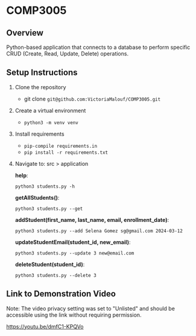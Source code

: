 # COMP3005

## Overview
Python-based application that connects to a database to perform specific CRUD (Create, Read, Update, Delete) operations.

## Setup Instructions
1. Clone the repository 
    - git clone `git@github.com:VictoriaMalouf/COMP3005.git`
2. Create a virtual environment
    - `python3 -m venv venv`
3. Install requirements
    - `pip-compile requirements.in`
    - `pip install -r requirements.txt`
4. Navigate to: src > application
   
   **help**:

      `python3 students.py -h`
      
   **getAllStudents()**:
    
      `python3 students.py --get`
      
   **addStudent(first_name, last_name, email, enrollment_date)**:

      `python3 students.py --add Selena Gomez sg@gmail.com 2024-03-12`
      
   **updateStudentEmail(student_id, new_email)**:

      `python3 students.py --update 3 new@email.com`

   **deleteStudent(student_id)**:

      `python3 students.py --delete 3`


## Link to Demonstration Video
Note: The video privacy setting was set to "Unlisted" and should be accessible using the link without requiring permission.   

https://youtu.be/dmfC1-KPQVo
